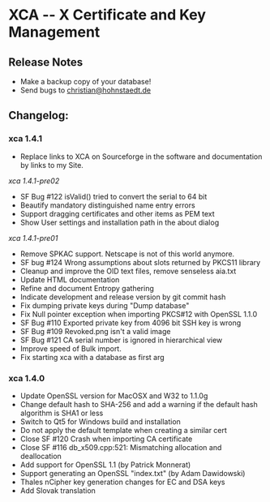 # XCA -- X Certificate and Key Management

## __Release Notes__

 * Make a backup copy of your database!
 * Send bugs to christian@hohnstaedt.de

## __Changelog:__

### xca 1.4.1

 * Replace links to XCA on Sourceforge in the software and
   documentation by links to my Site.

*xca 1.4.1-pre02*

 * SF Bug #122 isValid() tried to convert the serial to 64 bit
 * Beautify mandatory distinguished name entry errors
 * Support dragging certificates and other items as PEM text
 * Show User settings and installation path in the about dialog

*xca 1.4.1-pre01*

 * Remove SPKAC support. Netscape is not of this world anymore.
 * SF bug #124 Wrong assumptions about slots returned by PKCS11 library
 * Cleanup and improve the OID text files, remove senseless aia.txt
 * Update HTML documentation
 * Refine and document Entropy gathering
 * Indicate development and release version by git commit hash
 * Fix dumping private keys during "Dump database"
 * Fix Null pointer exception when importing PKCS#12 with OpenSSL 1.1.0
 * SF Bug #110 Exported private key from 4096 bit SSH key is wrong
 * SF Bug #109 Revoked.png isn't a valid image
 * SF Bug #121 CA serial number is ignored in hierarchical view
 * Improve speed of Bulk import.
 * Fix starting xca with a database as first arg

### xca 1.4.0

 * Update OpenSSL version for MacOSX and W32 to 1.1.0g
 * Change default hash to SHA-256 and
   add a warning if the default hash algorithm is SHA1 or less
 * Switch to Qt5 for Windows build and installation
 * Do not apply the default template when creating a similar cert
 * Close SF #120 Crash when importing CA certificate
 * Close SF #116 db\_x509.cpp:521: Mismatching allocation and deallocation
 * Add support for OpenSSL 1.1 (by Patrick Monnerat)
 * Support generating an OpenSSL "index.txt" (by Adam Dawidowski)
 * Thales nCipher key generation changes for EC and DSA keys
 * Add Slovak translation
